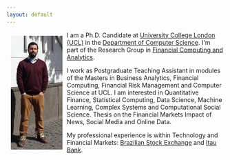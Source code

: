 ```yaml
---
layout: default
---
```


<img style="width=305px;height=435px;float:left;padding:10px;"
src="/image/personal_photo.jpg" alt="profile picture" width="120" height="264">

I am a Ph.D. Candidate at [University College London (UCL)](http://www.ucl.ac.uk/) in the
[Department of Computer Science](http://www.cs.ucl.ac.uk/). I'm part of the Research Group in [Financial Computing and Analytics](http://fincomp.cs.ucl.ac.uk/).  

I work as Postgraduate Teaching Assistant in modules of the Masters in Business Analytics, Financial Computing, Financial Risk Management and Computer Science at UCL. I am interested in Quantitative Finance, Statistical Computing, Data Science, Machine Learning, Complex Systems and Computational Social Science. Thesis on the Financial Markets Impact of News, Social Media and Online Data.

My professional experience is within Technology and Financial Markets: [Brazilian Stock Exchange](http://www.bmfbovespa.com.br/en_us/) and [Itau Bank](http://www.itau.com/).


